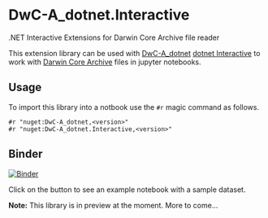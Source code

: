 # DwC-A_dotnet.Interactive

.NET Interactive Extensions for Darwin Core Archive file reader

This extension library can be used with [DwC-A_dotnet](https://github.com/pjoiner/DwC-A_dotnet) [dotnet Interactive](https://github.com/dotnet/interactive) to work with [Darwin Core Archive](https://dwc.tdwg.org/) files in jupyter notebooks.

## Usage

To import this library into a notbook use the `#r` magic command as follows.

```
#r "nuget:DwC-A_dotnet,<version>"
#r "nuget:DwC-A_dotnet.Interactive,<version>"
```

## Binder

[![Binder](https://mybinder.org/badge_logo.svg)](https://mybinder.org/v2/gh/pjoiner/DwC-A_dotnet.Interactive/HEAD)

Click on the button to see an example notebook with a sample dataset.

**Note:** This library is in preview at the moment. More to come...
